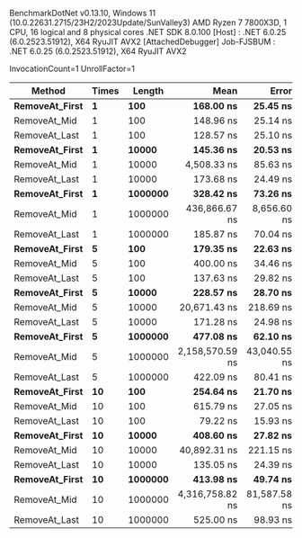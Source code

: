 
BenchmarkDotNet v0.13.10, Windows 11 (10.0.22631.2715/23H2/2023Update/SunValley3)
AMD Ryzen 7 7800X3D, 1 CPU, 16 logical and 8 physical cores
.NET SDK 8.0.100
  [Host]     : .NET 6.0.25 (6.0.2523.51912), X64 RyuJIT AVX2 [AttachedDebugger]
  Job-FJSBUM : .NET 6.0.25 (6.0.2523.51912), X64 RyuJIT AVX2

InvocationCount=1  UnrollFactor=1  

 Method         | Times | Length  | Mean            | Error        | StdDev       | Median         | Allocated |
--------------- |------ |-------- |----------------:|-------------:|-------------:|---------------:|----------:|
 **RemoveAt_First** | **1**     | **100**     |       **168.00 ns** |     **25.45 ns** |     **75.05 ns** |       **200.0 ns** |     **544 B** |
 RemoveAt_Mid   | 1     | 100     |       148.96 ns |     25.14 ns |     72.54 ns |       100.0 ns |     544 B |
 RemoveAt_Last  | 1     | 100     |       128.57 ns |     25.10 ns |     73.22 ns |       100.0 ns |     544 B |
 **RemoveAt_First** | **1**     | **10000**   |       **145.36 ns** |     **20.53 ns** |     **59.55 ns** |       **100.0 ns** |     **544 B** |
 RemoveAt_Mid   | 1     | 10000   |     4,508.33 ns |     85.63 ns |     66.86 ns |     4,500.0 ns |     544 B |
 RemoveAt_Last  | 1     | 10000   |       173.68 ns |     24.49 ns |     70.27 ns |       200.0 ns |     544 B |
 **RemoveAt_First** | **1**     | **1000000** |       **328.42 ns** |     **73.26 ns** |    **210.20 ns** |       **300.0 ns** |     **496 B** |
 RemoveAt_Mid   | 1     | 1000000 |   436,866.67 ns |  8,656.60 ns | 17,087.29 ns |   431,150.0 ns |     496 B |
 RemoveAt_Last  | 1     | 1000000 |       185.87 ns |     70.04 ns |    197.56 ns |       100.0 ns |     496 B |
 **RemoveAt_First** | **5**     | **100**     |       **179.35 ns** |     **22.63 ns** |     **63.83 ns** |       **200.0 ns** |     **544 B** |
 RemoveAt_Mid   | 5     | 100     |       400.00 ns |     34.46 ns |    100.51 ns |       400.0 ns |     544 B |
 RemoveAt_Last  | 5     | 100     |       137.63 ns |     29.82 ns |     84.59 ns |       100.0 ns |     544 B |
 **RemoveAt_First** | **5**     | **10000**   |       **228.57 ns** |     **28.70 ns** |     **83.73 ns** |       **200.0 ns** |     **544 B** |
 RemoveAt_Mid   | 5     | 10000   |    20,671.43 ns |    218.69 ns |    193.86 ns |    20,650.0 ns |     544 B |
 RemoveAt_Last  | 5     | 10000   |       171.28 ns |     24.98 ns |     71.27 ns |       200.0 ns |     544 B |
 **RemoveAt_First** | **5**     | **1000000** |       **477.08 ns** |     **62.10 ns** |    **179.17 ns** |       **400.0 ns** |     **496 B** |
 RemoveAt_Mid   | 5     | 1000000 | 2,158,570.59 ns | 43,040.55 ns | 69,502.47 ns | 2,135,100.0 ns |     496 B |
 RemoveAt_Last  | 5     | 1000000 |       422.09 ns |     80.41 ns |    218.77 ns |       400.0 ns |     496 B |
 **RemoveAt_First** | **10**    | **100**     |       **254.64 ns** |     **21.70 ns** |     **62.95 ns** |       **200.0 ns** |     **544 B** |
 RemoveAt_Mid   | 10    | 100     |       615.79 ns |     27.05 ns |     77.62 ns |       600.0 ns |     544 B |
 RemoveAt_Last  | 10    | 100     |        79.22 ns |     15.93 ns |     40.84 ns |       100.0 ns |     544 B |
 **RemoveAt_First** | **10**    | **10000**   |       **408.60 ns** |     **27.82 ns** |     **78.93 ns** |       **400.0 ns** |     **544 B** |
 RemoveAt_Mid   | 10    | 10000   |    40,892.31 ns |    221.15 ns |    184.67 ns |    40,900.0 ns |     544 B |
 RemoveAt_Last  | 10    | 10000   |       135.05 ns |     24.39 ns |     70.77 ns |       100.0 ns |     544 B |
 **RemoveAt_First** | **10**    | **1000000** |       **413.98 ns** |     **49.74 ns** |    **141.11 ns** |       **400.0 ns** |     **496 B** |
 RemoveAt_Mid   | 10    | 1000000 | 4,316,758.82 ns | 81,587.58 ns | 83,784.44 ns | 4,293,100.0 ns |     496 B |
 RemoveAt_Last  | 10    | 1000000 |       525.00 ns |     98.93 ns |    285.44 ns |       400.0 ns |     496 B |
